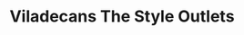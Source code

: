 ---
title: "Viladecans The Style Outlets"
url: /viladecans/viladecans-the-style-outlets/
shop: centro comercial
---